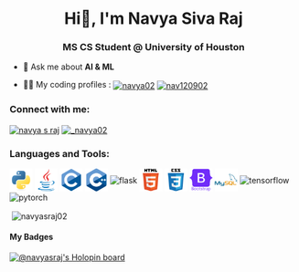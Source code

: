 <h1 align="center">Hi👋, I'm Navya Siva Raj</h1>
<h3 align="center">MS CS Student @ University of Houston</h3>

- 💬 Ask me about **AI & ML**

- 👨‍💻 My coding profiles :
<a href="https://auth.geeksforgeeks.org/user/navya02" target="blank"><img align="center" src="https://raw.githubusercontent.com/rahuldkjain/github-profile-readme-generator/master/src/images/icons/Social/geeks-for-geeks.svg" alt="navya02" height="30" width="40" /></a>
<a href="https://www.leetcode.com/nav120902" target="blank"><img align="center" src="https://raw.githubusercontent.com/rahuldkjain/github-profile-readme-generator/master/src/images/icons/Social/leet-code.svg" alt="nav120902" height="30" width="40" /></a>

<h3 align="left">Connect with me:</h3>
<p align="left">
<a href="https://www.linkedin.com/in/navya-s-raj/" target="blank"><img align="center" src="https://raw.githubusercontent.com/rahuldkjain/github-profile-readme-generator/master/src/images/icons/Social/linked-in-alt.svg" alt="navya s raj" height="30" width="40" /></a>
<a href="https://instagram.com/_navya02" target="blank"><img align="center" src="https://raw.githubusercontent.com/rahuldkjain/github-profile-readme-generator/master/src/images/icons/Social/instagram.svg" alt="_navya02" height="30" width="40" /></a>
</p>

<h3 align="left">Languages and Tools:</h3>
<p align="left"> 
<a href="https://www.python.org" target="_blank" rel="noreferrer" style="text-decoration: none; border: none; outline: none; display: inline-block;"> 
  <img src="https://raw.githubusercontent.com/devicons/devicon/master/icons/python/python-original.svg" alt="python" width="40" height="40" style="vertical-align: middle;"/> 
</a> 
<a href="https://www.java.com" target="_blank" rel="noreferrer" style="text-decoration: none; border: none; outline: none; display: inline-block;"> 
  <img src="https://raw.githubusercontent.com/devicons/devicon/master/icons/java/java-original.svg" alt="java" width="40" height="40" style="vertical-align: middle;"/> 
</a> 
<a href="https://www.cprogramming.com/" target="_blank" rel="noreferrer" style="text-decoration: none; border: none; outline: none; display: inline-block;"> 
  <img src="https://raw.githubusercontent.com/devicons/devicon/master/icons/c/c-original.svg" alt="c" width="40" height="40" style="vertical-align: middle;"/> 
</a>
<a href="https://www.w3schools.com/cpp/" target="_blank" rel="noreferrer" style="text-decoration: none; border: none; outline: none; display: inline-block;"> 
  <img src="https://raw.githubusercontent.com/devicons/devicon/master/icons/cplusplus/cplusplus-original.svg" alt="cplusplus" width="40" height="40" style="vertical-align: middle;"/> 
</a>

<a href="https://flask.palletsprojects.com/" target="_blank" rel="noreferrer" style="text-decoration: none; border: none; outline: none; display: inline-block;"> 
  <img src="https://www.vectorlogo.zone/logos/palletsprojects_flask/palletsprojects_flask-icon~v2.svg" alt="flask" width="40" height="40" style="vertical-align: middle;"/> 
</a>
<a href="https://www.w3.org/html/" target="_blank" rel="noreferrer" style="text-decoration: none; border: none; outline: none; display: inline-block;"> 
  <img src="https://raw.githubusercontent.com/devicons/devicon/master/icons/html5/html5-original-wordmark.svg" alt="html5" width="40" height="40" style="vertical-align: middle;"/> 
</a> 
<a href="https://www.w3schools.com/css/" target="_blank" rel="noreferrer" style="text-decoration: none; border: none; outline: none; display: inline-block;"> 
  <img src="https://raw.githubusercontent.com/devicons/devicon/master/icons/css3/css3-original-wordmark.svg" alt="css3" width="40" height="40" style="vertical-align: middle;"/> 
</a> 
<a href="https://getbootstrap.com" target="_blank" rel="noreferrer" style="text-decoration: none; border: none; outline: none; display: inline-block;"> 
  <img src="https://raw.githubusercontent.com/devicons/devicon/master/icons/bootstrap/bootstrap-plain-wordmark.svg" alt="bootstrap" width="40" height="40" style="vertical-align: middle;"/> 
</a> 
<a href="https://www.mysql.com/" target="_blank" rel="noreferrer" style="text-decoration: none; border: none; outline: none; display: inline-block;"> 
  <img src="https://raw.githubusercontent.com/devicons/devicon/master/icons/mysql/mysql-original-wordmark.svg" alt="mysql" width="40" height="40" style="vertical-align: middle;"/> 
</a>
<a href="https://www.tensorflow.org/" target="_blank" rel="noreferrer" style="text-decoration: none; border: none; outline: none; display: inline-block;">
  <img src="https://www.vectorlogo.zone/logos/tensorflow/tensorflow-icon.svg" alt="tensorflow" width="40" height="40" style="vertical-align: middle;"/>
</a>
<a href="https://pytorch.org/" target="_blank" rel="noreferrer" style="text-decoration: none; border: none; outline: none; display: inline-block;">
  <img src="https://www.vectorlogo.zone/logos/pytorch/pytorch-icon.svg" alt="pytorch" width="40" height="40" style="vertical-align: middle;"/>
</a>

</p>

<p>&nbsp;<img align="center" src="https://github-readme-stats.vercel.app/api?username=navyasraj02&show_icons=true&locale=en" alt="navyasraj02" /></p>

#### My Badges

[![@navyasraj's Holopin board](https://holopin.io/api/user/board?user=navyasraj)](https://holopin.io/@navyasraj)
